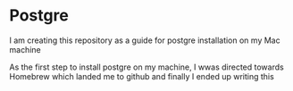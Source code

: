 # Postgre
I am creating this repository as a guide for postgre installation on my Mac machine

As the first step to install postgre on my machine, I wwas directed towards Homebrew which landed me to github and finally I ended up writing this
